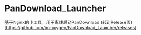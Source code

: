 # PanDownload_Launcher
基于Nginx的小工具，用于离线启动PanDownload
(转到Release页)[https://github.com/im-oxygen/PanDownload_Launcher/releases]
